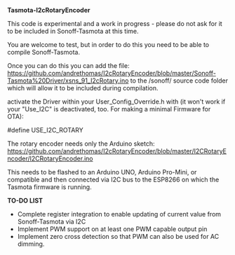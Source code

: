 **Tasmota-I2cRotaryEncoder**

This code is experimental and a work in progress - please do not ask for it to be included in Sonoff-Tasmota at this time.

You are welcome to test, but in order to do this you need to be able to compile Sonoff-Tasmota.

Once you can do this you can add the file:
https://github.com/andrethomas/I2cRotaryEncoder/blob/master/Sonoff-Tasmota%20Driver/xsns_91_I2cRotary.ino
to the /sonoff/ source code folder which will allow it to be included during compilation.

activate the Driver within your User_Config_Override.h with (it won't work if your "Use_I2C" is deactivated, too. For making a minimal Firmware for OTA):

#define USE_I2C_ROTARY


The rotary encoder needs only the Arduino sketch:
https://github.com/andrethomas/I2cRotaryEncoder/blob/master/I2CRotaryEncoder/I2CRotaryEncoder.ino

This needs to be flashed to an Arduino UNO, Arduino Pro-Mini, or compatible and then connected via I2C bus to the ESP8266 on which the Tasmota firmware is running.

**TO-DO LIST**

- Complete register integration to enable updating of current value from Sonoff-Tasmota via I2C
- Implement PWM support on at least one PWM capable output pin
- Implement zero cross detection so that PWM can also be used for AC dimming.

